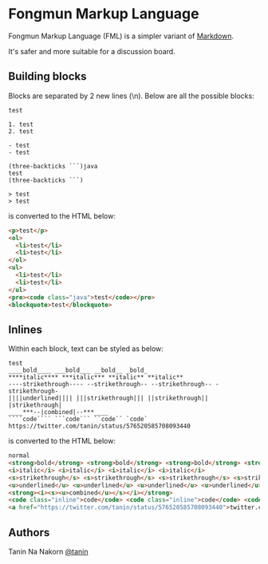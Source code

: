 Fongmun Markup Language
=========================

Fongmun Markup Language (FML) is a simpler variant of [Markdown](https://daringfireball.net/projects/markdown/).

It's safer and more suitable for a discussion board.


Building blocks
----------------

Blocks are separated by 2 new lines (\n). Below are all the possible blocks:

``````
test

1. test
2. test

- test
- test

(three-backticks ```)java
test
(three-backticks ```)

> test
> test
``````

is converted to the HTML below:

```html
<p>test</p>
<ol>
  <li>test</li>
  <li>test</li>
</ol>
<ul>
  <li>test</li>
  <li>test</li>
</ul>
<pre><code class="java">test</code></pre>
<blockquote>test</blockquote>
```

Inlines
---------

Within each block, text can be styled as below:

```
test
____bold____ ___bold___ __bold__ _bold_
****italic**** ***italic*** **italic** **italic**
----strikethrough---- --strikethrough-- --strikethrough-- -strikethrough-
||||underlined|||| |||strikethrough||| ||strikethrough|| |strikethrough|
____***--|combined|--***____
````code```` ```code``` ``code`` `code`
https://twitter.com/tanin/status/576520585708093440
```

is converted to the HTML below:

```html
normal
<strong>bold</strong> <strong>bold</strong> <strong>bold</strong> <strong>bold</strong>
<i>italic</i> <i>italic</i> <i>italic</i> <i>italic</i>
<s>strikethrough</s> <s>strikethrough</s> <s>strikethrough</s> <s>strikethrough</s>
<u>underlined</u> <u>underlined</u> <u>underlined</u> <u>underlined</u>
<strong><i><s><u>combined</u></s></i></strong>
<code class="inline">code</code> <code class="inline">code</code> <code class="inline">code</code> <code class="inline">code</code>
<a href="https://twitter.com/tanin/status/576520585708093440">twitter.com/tanin...</a>
```

Authors
----------

Tanin Na Nakorn [@tanin](http://twitter.com/tanin)


